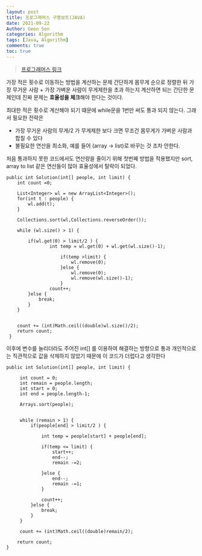 ```yaml
---
layout: post
title: 프로그래머스 구명보트(JAVA)
date: 2021-09-22
Author: Geon Son
categories: Algorithm
tags: [Java, Algorithm]
comments: true
toc: true
---
```


> [프로그래머스 링크](https://programmers.co.kr/learn/courses/30/lessons/42885)



가장 적은 횟수로 이동하는 방법을 계산하는 문제
간단하게 몸무게 순으로 정렬한 뒤 가장 무거운 사람 + 가장 가벼운 사람이 무게제한을 초과 하는지 계산하면 되는 간단한 문제인데
진짜 문제는 **효율성을 체크**해야 한다는 것이다.



최대한 적은 횟수로 계산해야 되기 떄문에 while문을 1번만 써도 통과 되지 않는다. 그래서 필요한 전략은

- 가장 무거운 사람의 무게/2 가 무게제한 보다 크면 무조건 몸무게가 가벼운 사람과 합칠 수 있다
- 불필요한 연산을 최소화, 예를 들어 (array -> list)로 바꾸는 것 조차 안한다.



처음 통과하지 못한 코드에서도 연산량을 줄이기 위해 첫번째 방법을 적용했지만
sort, array to list 같은 연산들이 많아 효율성에서 탈락이 되었다.


```
public int Solution(int[] people, int limit) {
	int count =0;

	List<Integer> wl = new ArrayList<Integer>();
	for(int t : people) {
		wl.add(t);
	}

	Collections.sort(wl,Collections.reverseOrder());

	while (wl.size() > 1) {

		if(wl.get(0) > limit/2 ) {
				int temp = wl.get(0) + wl.get(wl.size()-1);

					if(temp >limit) {
						wl.remove(0);
					}else {
						wl.remove(0);
						wl.remove(wl.size()-1);
					}    		
				count++;
		}else {
			break;
		}
	}


	count += (int)Math.ceil((double)wl.size()/2);
	return count;
 }
```

이후에 변수를 늘리더라도 주어진 int[] 를 이용하여 해결하는 방향으로 통과
개인적으로는 직관적으로 값을 삭제하지 않았기 때문에 이 코드가 더럽다고 생각한다

```
public int Solution(int[] people, int limit) {

	 int count = 0;
	 int remain = people.length;
	 int start = 0;
	 int end = people.length-1;

	 Arrays.sort(people);


	 while (remain > 1) {
		 if(people[end] > limit/2 ) {

			 int temp = people[start] + people[end];

			 if(temp <= limit) {
				 start++;
				 end--;
				 remain -=2;

			 }else {
				 end--;
				 remain -=1;
			 }

			 count++;	 
		 }else {
			 break;
		 }
	 }

	 count += (int)Math.ceil((double)remain/2);

	return count;
}
```
